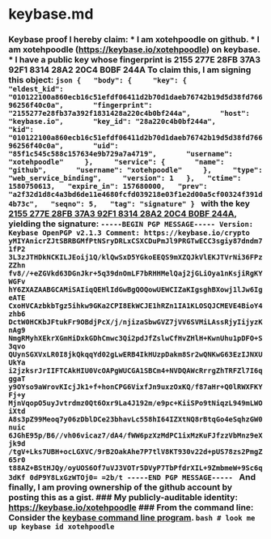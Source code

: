 # keybase.md
### Keybase proof  I hereby claim:    * I am xotehpoodle on github.   * I am xotehpoodle (https://keybase.io/xotehpoodle) on keybase.   * I have a public key whose fingerprint is 2155 277E 28FB 37A3 92F1  8314 28A2 20C4 B0BF 244A  To claim this, I am signing this object:  ```json {   "body": {     "key": {       "eldest_kid": "010122100a860ecb16c51efdf06411d2b70d1daeb76742b19d5d38fd76696256f40c0a",       "fingerprint": "2155277e28fb37a392f1831428a220c4b0bf244a",       "host": "keybase.io",       "key_id": "28a220c4b0bf244a",       "kid": "010122100a860ecb16c51efdf06411d2b70d1daeb76742b19d5d38fd76696256f40c0a",       "uid": "85f1c545c588c157634e9b729a7a4719",       "username": "xotehpoodle"     },     "service": {       "name": "github",       "username": "xotehpoodle"     },     "type": "web_service_binding",     "version": 1   },   "ctime": 1580750613,   "expire_in": 157680000,   "prev": "a2f32d1d8c4a3bd6de11e4680fcfd039218e03f1e2d00a5cf00324f391d4b73c",   "seqno": 5,   "tag": "signature" } ```  with the key [2155 277E 28FB 37A3 92F1  8314 28A2 20C4 B0BF 244A](https://keybase.io/xotehpoodle), yielding the signature:  ``` -----BEGIN PGP MESSAGE----- Version: Keybase OpenPGP v2.1.3 Comment: https://keybase.io/crypto  yMIYAnicrZJtSBRBGMfPtNSryDRLxCSXCDuPmJl9PRGTwECC3sgiy87dndm71fP2 3L3zJTHDkNCKILJEoij1Q/klQwSxD5YGkoEEQS9mXZQJkVlEKJTVrNi36FPzZZhn fv8//+eZGVkd63DGnJkr+5q39dnOmLF7bRHHMelQaj2jGLiOya1nKsjiRgKYWGFv hY6ZXAZAABGCAMiSAIiqQEHlIdGwBgQOQowUEWCIZaKIgsghBXowj1lJw6IgeATE CxoHVCAzbkbTgz5ihkw9GKa2CPI8EkWCJE1hRZn1IA1KLOSQJCMEVE4BioY4zhb6 DctW0HCKbJFtukFr9OBdjPcX/j/njizaSbwGVZ7jVV6SVMiLAssRjyIijyzKnAg9 NmgRMyhXEkrXGmHiDxkGDhCmwc3Qi2pdJfZslwCfHvZHlH+KwnUhu1pDFO+S3qvo QUynSGXVxLR0I8jkQkqqYd02gLwERB4IkHUzpDakm8Sr2wQNKwG63EzIJNXUUkYa i2jzksrJrIIFTCAkHIU0VcOAPgWUCGA1SBCm4+NVDQAWcRrrgZhTRFZl7I6qggaT y9OYso9aWrovKIcjJk1+f+honCPG6VixfJn9uxzOxKQ/f87aHr+Q0lRWXFKYFj+y MjnVqopO5uyJvtrdmz0Qt6Oxr9La4J192m/e9pc+KiiSPo9tNiqzL949mLWOiXtd A8s3pZ99Meoq7y06zDblDCe23bhavLc558hI64IZXtNQ8rBtqGo4eSqhzGW0nuic 6JGhE95p/B6//vh06vicaz7/dA4/fWW6pzXzMdPC1ixMzKuFJfzzVbMnz9eXjk9d /tgV+Lks7UBH+ocLGXVC/9rB2OakAhe7P7tlV8KT930v22d+pUS78zs2PmgZ65r0 t88AZ+BStHJQy/oyUOS6Of7uVJ3VOTr5DVyP7TbPfdrXIL+9ZmbmeW+9Sc6q3dKf 0dP9Y8LxGzWTOj0= =2b/t -----END PGP MESSAGE-----  ```  And finally, I am proving ownership of the github account by posting this as a gist.  ### My publicly-auditable identity:  https://keybase.io/xotehpoodle  ### From the command line:  Consider the [keybase command line program](https://keybase.io/download).  ```bash # look me up keybase id xotehpoodle ```

